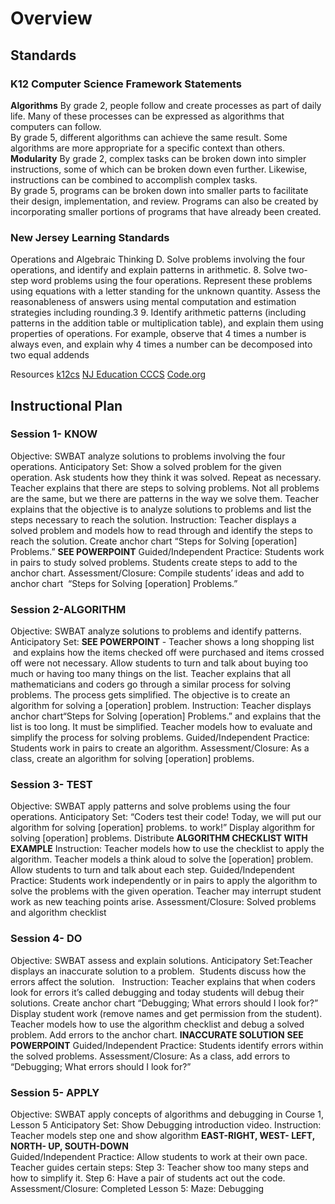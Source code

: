 # Overview

## Standards
### K12 Computer Science Framework Statements
**Algorithms**
By grade 2, people follow and create processes as part of daily life. Many of these processes can be expressed as algorithms that computers can follow.  
By grade 5, different algorithms can achieve the same result. Some algorithms are more appropriate for a specific context than others.  
**Modularity**
By grade 2, complex tasks can be broken down into simpler instructions, some of which can be broken down even further. Likewise, instructions can be combined to accomplish complex tasks.  
By grade 5, programs can be broken down into smaller parts to facilitate their design, implementation, and review. Programs can also be created by incorporating smaller portions of programs that have already been created.  

### New Jersey Learning Standards
Operations and Algebraic Thinking
D. Solve problems involving the four operations, and identify and explain patterns in arithmetic.
8. Solve two-step word problems using the four operations. Represent these problems using equations with a letter standing for the unknown quantity. Assess the reasonableness of answers using mental computation and estimation strategies including rounding.3
9. Identify arithmetic patterns (including patterns in the addition table or multiplication table), and explain them using properties of operations. For example, observe that 4 times a number is always even, and explain why 4 times a number can be decomposed into two equal addends

Resources
[k12cs](www.k12cs.org)
[NJ Education CCCS](www.state.nj.us/education/cccs/)
[Code.org](www.code.org)

## Instructional Plan
### Session 1- KNOW
Objective: SWBAT analyze solutions to problems involving the four operations.
Anticipatory Set: Show a solved problem for the given operation. Ask students how they think it was solved. Repeat as necessary. Teacher explains that there are steps to solving problems. Not all problems are the same, but we there are patterns in the way we solve them. Teacher explains that the objective is to analyze solutions to problems and list the steps necessary to reach the solution.
Instruction: Teacher displays a solved problem and models how to read through and identify the steps to reach the solution. Create anchor chart “Steps for Solving [operation] Problems.” **SEE POWERPOINT**
Guided/Independent Practice: Students work in pairs to study solved problems. Students create steps to add to the anchor chart. 
Assessment/Closure: Compile students’ ideas and add to anchor chart  “Steps for Solving [operation] Problems.”

### Session 2-ALGORITHM
Objective: SWBAT analyze solutions to problems and identify patterns.
Anticipatory Set: **SEE POWERPOINT** - Teacher shows a long shopping list  and explains how the items checked off were purchased and items crossed off were not necessary. Allow students to turn and talk about buying too much or having too many things on the list. Teacher explains that all mathematicians and coders go through a similar process for solving problems. The process gets simplified. The objective is to create an algorithm for solving a [operation] problem.
Instruction: Teacher displays anchor chart“Steps for Solving [operation] Problems.”
 and explains that the list is too long. It must be simplified. Teacher models how to evaluate and simplify the process for solving problems.
Guided/Independent Practice: Students work in pairs to create an algorithm.
Assessment/Closure: As a class, create an algorithm for solving [operation] problems.

### Session 3- TEST
Objective: SWBAT apply patterns and solve problems using the four operations.
Anticipatory Set: “Coders test their code! Today, we will put our algorithm for solving [operation] problems. to work!” Display algorithm for solving [operation] problems. Distribute **ALGORITHM CHECKLIST WITH EXAMPLE**
Instruction: Teacher models how to use the checklist to apply the algorithm. Teacher models a think aloud to solve the [operation] problem. Allow students to turn and talk about each step.
Guided/Independent Practice: Students work independently or in pairs to apply the algorithm to solve the problems with the given operation. Teacher may interrupt student work as new teaching points arise.
Assessment/Closure: Solved problems and algorithm checklist

### Session 4- DO
Objective: SWBAT assess and explain solutions.
Anticipatory Set:Teacher displays an inaccurate solution to a problem.  Students discuss how the errors affect the solution.  
Instruction: Teacher explains that when coders look for errors it’s called debugging and today students will debug their solutions. Create anchor chart “Debugging; What errors should I look for?” Display student work (remove names and get permission from the student). Teacher models how to use the algorithm checklist and debug a solved problem. Add errors to the anchor chart. **INACCURATE SOLUTION** **SEE POWERPOINT**
Guided/Independent Practice: Students identify errors within the solved problems.
Assessment/Closure: As a class, add errors to “Debugging; What errors should I look for?”

### Session 5- APPLY
Objective: SWBAT apply concepts of algorithms and debugging in Course 1, Lesson 5
Anticipatory Set: Show Debugging introduction video.
Instruction: Teacher models step one and show algorithm
**EAST-RIGHT, WEST- LEFT, NORTH- UP, SOUTH-DOWN**  
Guided/Independent Practice: Allow students to work at their own pace. Teacher guides certain steps:
 Step 3: Teacher show too many steps and how to simplify it.
Step 6: Have a pair of students act out the code.
Assessment/Closure: Completed Lesson 5: Maze: Debugging
